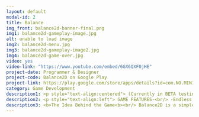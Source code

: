 ```yaml
---
layout: default
modal-id: 2
title: Balance
img_front: balance2d-banner-final.png
img1: balance2d-gameplay-image.jpg
alt: unable to load image
img2: balance2d-menu.jpg
img3: balance2d-gameplay-image2.jpg
img4: balance2d-game-over.jpg
video: yes
video-link: "https://www.youtube.com/embed/6GX6QXF0jHE"
project-date: Programmer & Designer
project-code: Balance2D on Google Play
project-link: https://play.google.com/store/apps/details?id=com.NO.MIN10
category: Game Development
description1: <p style="text-align:centered"> (Currently in BETA testing)<br/> Built using the Unity Game Engine and typed in C#.<br/> Accept the challenge and survive to achieve as high of a score as you can! Simple and addictive game! Just hop in and balance the log to save yourself from the lava!!.<br/> <b>Balance2D is available to download for free on the Google Play Store.<b></p>
description2: <p style="text-align:left"> GAME FEATURES-<br/> -Endless fun with challenging enemy monsters falling from the sky.<br/> -Clean art style for a simple and enjoyable experience.<br/> -Simple screen controls.<br/> -Leader boards to compete with strangers across the globe. (coming soon)</p>
description3: <b>The Idea Behind the Game<b><br/> Balance2D is a simple and fun to play game of the hypercasual game genre. The player has the ability to move left and right in order to be able to to balance the log. On mobile devices the on screen controls are divided from the middle of the screen, that is if touch is detected on the left half of the screen, the player model moves left and in the other case, it moves right.
---
```

